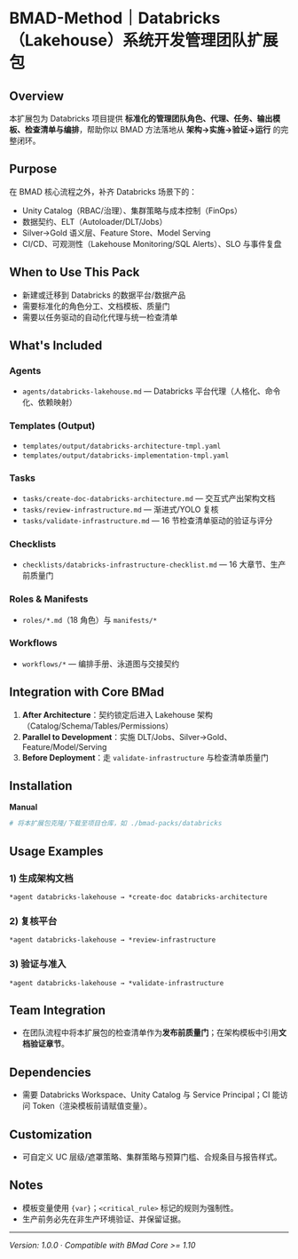 # BMAD-Method｜Databricks（Lakehouse）系统开发管理团队扩展包

## Overview

本扩展包为 Databricks 项目提供 **标准化的管理团队角色、代理、任务、输出模板、检查清单与编排**，帮助你以 BMAD 方法落地从 **架构→实施→验证→运行** 的完整闭环。

## Purpose

在 BMAD 核心流程之外，补齐 Databricks 场景下的：

- Unity Catalog（RBAC/治理）、集群策略与成本控制（FinOps）
- 数据契约、ELT（Autoloader/DLT/Jobs）
- Silver→Gold 语义层、Feature Store、Model Serving
- CI/CD、可观测性（Lakehouse Monitoring/SQL Alerts）、SLO 与事件复盘

## When to Use This Pack

- 新建或迁移到 Databricks 的数据平台/数据产品
- 需要标准化的角色分工、文档模板、质量门
- 需要以任务驱动的自动化代理与统一检查清单

## What's Included

### Agents

- `agents/databricks-lakehouse.md` — Databricks 平台代理（人格化、命令化、依赖映射）

### Templates (Output)

- `templates/output/databricks-architecture-tmpl.yaml`
- `templates/output/databricks-implementation-tmpl.yaml`

### Tasks

- `tasks/create-doc-databricks-architecture.md` — 交互式产出架构文档
- `tasks/review-infrastructure.md` — 渐进式/YOLO 复核
- `tasks/validate-infrastructure.md` — 16 节检查清单驱动的验证与评分

### Checklists

- `checklists/databricks-infrastructure-checklist.md` — 16 大章节、生产前质量门

### Roles & Manifests

- `roles/*.md`（18 角色）与 `manifests/*`

### Workflows

- `workflows/*` — 编排手册、泳道图与交接契约

## Integration with Core BMad

1. **After Architecture**：契约锁定后进入 Lakehouse 架构（Catalog/Schema/Tables/Permissions）
2. **Parallel to Development**：实施 DLT/Jobs、Silver→Gold、Feature/Model/Serving
3. **Before Deployment**：走 `validate-infrastructure` 与检查清单质量门

## Installation

**Manual**

```bash
# 将本扩展包克隆/下载至项目仓库，如 ./bmad-packs/databricks
```

## Usage Examples

### 1) 生成架构文档

```
*agent databricks-lakehouse → *create-doc databricks-architecture
```

### 2) 复核平台

```
*agent databricks-lakehouse → *review-infrastructure
```

### 3) 验证与准入

```
*agent databricks-lakehouse → *validate-infrastructure
```

## Team Integration

- 在团队流程中将本扩展包的检查清单作为**发布前质量门**；在架构模板中引用**文档验证章节**。

## Dependencies

- 需要 Databricks Workspace、Unity Catalog 与 Service Principal；CI 能访问 Token（渲染模板前请赋值变量）。

## Customization

- 可自定义 UC 层级/遮罩策略、集群策略与预算门槛、合规条目与报告样式。

## Notes

- 模板变量使用 `{var}`；`<critical_rule>` 标记的规则为强制性。
- 生产前务必先在非生产环境验证、并保留证据。

---

_Version: 1.0.0_ · _Compatible with BMad Core >= 1.10_

